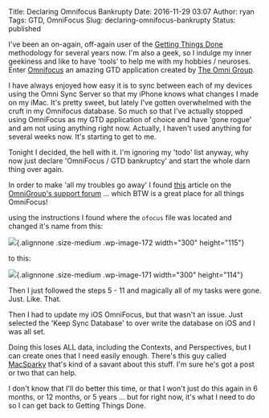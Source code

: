 Title: Declaring Omnifocus Bankrupty
Date: 2016-11-29 03:07
Author: ryan
Tags: GTD, OmniFocus
Slug: declaring-omnifocus-bankrupty
Status: published

I've been an on-again, off-again user of the [Getting Things Done](http://gettingthingsdone.com) methodology for several years now. I'm also a geek, so I indulge my inner geekiness and like to have 'tools' to help me with my hobbies / neuroses. Enter [Omnifocus](https://www.omnigroup.com/omnifocus/) an amazing GTD application created by [The Omni Group](https://www.omnigroup.com).

I have always enjoyed how easy it is to sync between each of my devices using the Omni Sync Server so that my iPhone knows what changes I made on my iMac. It's pretty sweet, but lately I've gotten overwhelmed with the cruft in my Omnifocus database. So much so that I've actually stopped using OmniFocus as my GTD application of choice and have 'gone rogue' and am not using anything right now. Actually, I haven't used anything for several weeks now. It's starting to get to me.

Tonight I decided, the hell with it. I'm ignoring my 'todo' list anyway, why now just declare 'OmniFocus / GTD bankruptcy' and start the whole darn thing over again.

In order to make 'all my troubles go away' I found [this](https://support.omnigroup.com/omnifocus-reset-database/) article on the [OmniGroup's support forum](https://support.omnigroup.com/) ... which BTW is a great place for all things OmniFocus!

using the instructions I found where the `ofocus` file was located and changed it's name from this:

![](/images/uploads/2016/11/OmniFocus-Original-300x115.png){.alignnone .size-medium .wp-image-172 width="300" height="115"}

to this:

![](/images/uploads/2016/11/OmniFocus-Updated-300x114.png){.alignnone .size-medium .wp-image-171 width="300" height="114"}

Then I just followed the steps 5 - 11 and magically all of my tasks were gone. Just. Like. That.

Then I had to update my iOS OmniFocus, but that wasn't an issue. Just selected the 'Keep Sync Database' to over write the database on iOS and I was all set.

Doing this loses ALL data, including the Contexts, and Perspectives, but I can create ones that I need easily enough. There's this guy called [MacSparky](https://www.macsparky.com) that's kind of a savant about this stuff. I'm sure he's got a post or two that can help.

I don't know that I'll do better this time, or that I won't just do this again in 6 months, or 12 months, or 5 years ... but for right now, it's what I need to do so I can get back to Getting Things Done.
